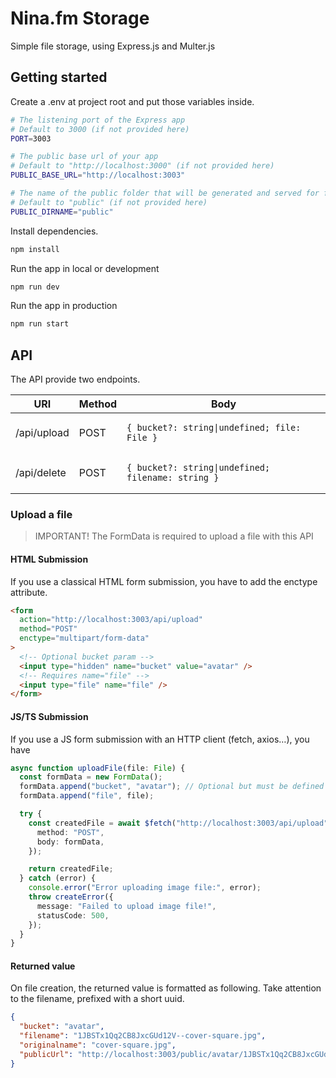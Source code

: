 # Nina.fm Storage

Simple file storage, using Express.js and Multer.js

## Getting started

Create a .env at project root and put those variables inside.

```sh
# The listening port of the Express app
# Default to 3000 (if not provided here)
PORT=3003

# The public base url of your app
# Default to "http://localhost:3000" (if not provided here)
PUBLIC_BASE_URL="http://localhost:3003"

# The name of the public folder that will be generated and served for files access
# Default to "public" (if not provided here)
PUBLIC_DIRNAME="public"
```

Install dependencies.

```sh
npm install
```

Run the app in local or development

```sh
npm run dev
```

Run the app in production

```sh
npm run start
```

## API

The API provide two endpoints.

| URI         | Method | Body                                                          |
| ----------- | ------ | ------------------------------------------------------------- |
| /api/upload | POST   | <pre>`{ bucket?: string\|undefined; file: File }`</pre>       |
| /api/delete | POST   | <pre>`{ bucket?: string\|undefined; filename: string }`</pre> |

### Upload a file

> IMPORTANT! The FormData is required to upload a file with this API

#### HTML Submission

If you use a classical HTML form submission, you have to add the enctype attribute.

```html
<form
  action="http://localhost:3003/api/upload"
  method="POST"
  enctype="multipart/form-data"
>
  <!-- Optional bucket param -->
  <input type="hidden" name="bucket" value="avatar" />
  <!-- Requires name="file" -->
  <input type="file" name="file" />
</form>
```

#### JS/TS Submission

If you use a JS form submission with an HTTP client (fetch, axios…), you have

```ts
async function uploadFile(file: File) {
  const formData = new FormData();
  formData.append("bucket", "avatar"); // Optional but must be defined before "file"
  formData.append("file", file);

  try {
    const createdFile = await $fetch("http://localhost:3003/api/upload", {
      method: "POST",
      body: formData,
    });

    return createdFile;
  } catch (error) {
    console.error("Error uploading image file:", error);
    throw createError({
      message: "Failed to upload image file!",
      statusCode: 500,
    });
  }
}
```

#### Returned value

On file creation, the returned value is formatted as following.
Take attention to the filename, prefixed with a short uuid.

```json
{
  "bucket": "avatar",
  "filename": "1JBSTx1Qq2CB8JxcGUd12V--cover-square.jpg",
  "originalname": "cover-square.jpg",
  "publicUrl": "http://localhost:3003/public/avatar/1JBSTx1Qq2CB8JxcGUd12V--cover-square.jpg"
}
```
